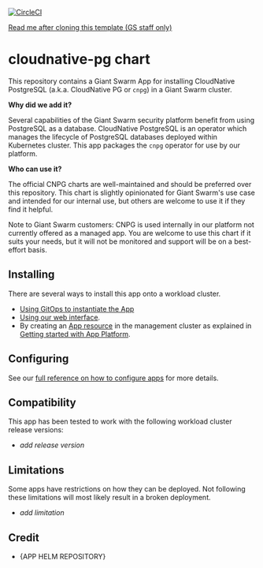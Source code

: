 [![CircleCI](https://dl.circleci.com/status-badge/img/gh/giantswarm/APP-NAME/tree/main.svg?style=svg)](https://dl.circleci.com/status-badge/redirect/gh/giantswarm/APP-NAME/tree/main)

[Read me after cloning this template (GS staff only)](https://handbook.giantswarm.io/docs/dev-and-releng/app-developer-processes/adding_app_to_appcatalog/)

# cloudnative-pg chart

This repository contains a Giant Swarm App for installing CloudNative PostgreSQL (a.k.a. CloudNative PG or `cnpg`) in a Giant Swarm cluster.

**Why did we add it?**

Several capabilities of the Giant Swarm security platform benefit from using PostgreSQL as a database. CloudNative PostgreSQL is an operator which manages the lifecycle of PostgreSQL databases deployed within Kubernetes cluster. This app packages the `cnpg` operator for use by our platform.

**Who can use it?**

The official CNPG charts are well-maintained and should be preferred over this repository. This chart is slightly opinionated for Giant Swarm's use case and intended for our internal use, but others are welcome to use it if they find it helpful.

Note to Giant Swarm customers: CNPG is used internally in our platform not currently offered as a managed app. You are welcome to use this chart if it suits your needs, but it will not be monitored and support will be on a best-effort basis.

## Installing

There are several ways to install this app onto a workload cluster.

- [Using GitOps to instantiate the App](https://docs.giantswarm.io/advanced/gitops/apps/)
- [Using our web interface](https://docs.giantswarm.io/platform-overview/web-interface/app-platform/#installing-an-app).
- By creating an [App resource](https://docs.giantswarm.io/use-the-api/management-api/crd/apps.application.giantswarm.io/) in the management cluster as explained in [Getting started with App Platform](https://docs.giantswarm.io/getting-started/app-platform/).

## Configuring

See our [full reference on how to configure apps](https://docs.giantswarm.io/getting-started/app-platform/app-configuration/) for more details.

## Compatibility

This app has been tested to work with the following workload cluster release versions:

- _add release version_

## Limitations

Some apps have restrictions on how they can be deployed.
Not following these limitations will most likely result in a broken deployment.

- _add limitation_

## Credit

- {APP HELM REPOSITORY}
